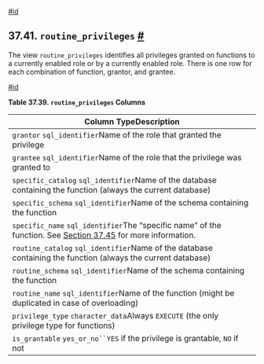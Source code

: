 [#id](#INFOSCHEMA-ROUTINE-PRIVILEGES)

## 37.41. `routine_privileges` [#](#INFOSCHEMA-ROUTINE-PRIVILEGES)

The view `routine_privileges` identifies all privileges granted on functions to a currently enabled role or by a currently enabled role. There is one row for each combination of function, grantor, and grantee.

[#id](#id-1.7.6.45.3)

**Table 37.39. `routine_privileges` Columns**

| Column TypeDescription                                                                                                              |
| ----------------------------------------------------------------------------------------------------------------------------------- |
| `grantor` `sql_identifier`Name of the role that granted the privilege                                                               |
| `grantee` `sql_identifier`Name of the role that the privilege was granted to                                                        |
| `specific_catalog` `sql_identifier`Name of the database containing the function (always the current database)                       |
| `specific_schema` `sql_identifier`Name of the schema containing the function                                                        |
| `specific_name` `sql_identifier`The “specific name” of the function. See [Section 37.45](infoschema-routines) for more information. |
| `routine_catalog` `sql_identifier`Name of the database containing the function (always the current database)                        |
| `routine_schema` `sql_identifier`Name of the schema containing the function                                                         |
| `routine_name` `sql_identifier`Name of the function (might be duplicated in case of overloading)                                    |
| `privilege_type` `character_data`Always `EXECUTE` (the only privilege type for functions)                                           |
| `is_grantable` `yes_or_no``YES` if the privilege is grantable, `NO` if not                                                          |
